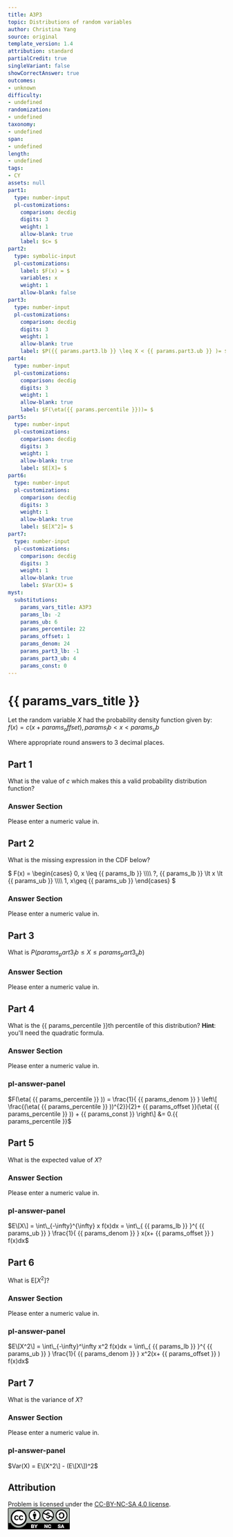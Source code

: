 ```yaml
---
title: A3P3
topic: Distributions of random variables
author: Christina Yang
source: original
template_version: 1.4
attribution: standard
partialCredit: true
singleVariant: false
showCorrectAnswer: true
outcomes:
- unknown
difficulty:
- undefined
randomization:
- undefined
taxonomy:
- undefined
span:
- undefined
length:
- undefined
tags:
- CY
assets: null
part1:
  type: number-input
  pl-customizations:
    comparison: decdig
    digits: 3
    weight: 1
    allow-blank: true
    label: $c= $
part2:
  type: symbolic-input
  pl-customizations:
    label: $F(x) = $
    variables: x
    weight: 1
    allow-blank: false
part3:
  type: number-input
  pl-customizations:
    comparison: decdig
    digits: 3
    weight: 1
    allow-blank: true
    label: $P({{ params.part3.lb }} \leq X < {{ params.part3.ub }} )= $
part4:
  type: number-input
  pl-customizations:
    comparison: decdig
    digits: 3
    weight: 1
    allow-blank: true
    label: $F(\eta({{ params.percentile }}))= $
part5:
  type: number-input
  pl-customizations:
    comparison: decdig
    digits: 3
    weight: 1
    allow-blank: true
    label: $E[X]= $
part6:
  type: number-input
  pl-customizations:
    comparison: decdig
    digits: 3
    weight: 1
    allow-blank: true
    label: $E[X^2]= $
part7:
  type: number-input
  pl-customizations:
    comparison: decdig
    digits: 3
    weight: 1
    allow-blank: true
    label: $Var(X)= $
myst:
  substitutions:
    params_vars_title: A3P3
    params_lb: -2
    params_ub: 6
    params_percentile: 22
    params_offset: 1
    params_denom: 24
    params_part3_lb: -1
    params_part3_ub: 4
    params_const: 0
---
```

# {{ params_vars_title }}
Let the random variable $X$ had the probability density function given by:
$f(x) = c(x+{{ params_offset }}), {{ params_lb }} \lt x \lt {{ params_ub }}$

Where appropriate round answers to 3 decimal places.

## Part 1

What is the value of $c$ which makes this a valid probability distribution function?

### Answer Section

Please enter a numeric value in.

## Part 2

What is the missing expression in the CDF below?

$ F(x) =
\begin{cases}
0,          x \leq {{ params_lb }}  \\\\\\\\
?,          {{ params_lb }} \lt x \lt {{ params_ub }} \\\\\\\\
1,         x\geq {{ params_ub }}
\end{cases}
$

<!-- $F(x) = \int_{-2}^x \frac{1}{18}(t+2) dt$
$=  \frac{1}{18} [ \frac{t^2}{2}+2t]_{-2}^x$
$=  \frac{1}{18} [ \frac{x^2}{2}+2x -\left(\frac{(-2)^2}{2}+2(-2)\right) ]$
$=  \frac{1}{18} [ \frac{x^2}{2}+2x -\left(2-4\right) ]$
$=  \frac{1}{18} [ \frac{x^2}{2}+2x + 2 ]$ -->

### Answer Section

Please enter a numeric value in.

## Part 3

What is $P({{ params_part3_lb }} \leq X \leq {{ params_part3_ub }})$

### Answer Section

Please enter a numeric value in.

## Part 4

What is the {{ params_percentile }}th percentile of this distribution? **Hint**: you'll need the quadratic formula.

### Answer Section

Please enter a numeric value in.

### pl-answer-panel

$F(\eta( {{ params_percentile }} )) = \frac{1}{ {{ params_denom }} } \left\[ \frac{(\eta( {{ params_percentile }} ))^{2}}{2}+ {{ params_offset }}(\eta( {{ params_percentile }} )) +  {{ params_const }} \right\] &= 0.{{ params_percentile }}$

## Part 5

What is the expected value of $X$?

### Answer Section

Please enter a numeric value in.

### pl-answer-panel

$E\[X\] = \int\_{-\infty}^{\infty} x f(x)dx = \int\_{ {{ params_lb }} }^{ {{ params_ub }} } \frac{1}{ {{ params_denom }} } x(x+ {{ params_offset }} ) f(x)dx$

## Part 6

What is E\[$X^2$\]?

### Answer Section

Please enter a numeric value in.

### pl-answer-panel

$E\[X^2\] = \int\_{-\infty}^\infty x^2 f(x)dx = \int\_{ {{ params_lb }} }^{ {{ params_ub }} } \frac{1}{ {{ params_denom }} } x^2(x+ {{ params_offset }} ) f(x)dx$

## Part 7

What is the variance of $X$?

### Answer Section

Please enter a numeric value in.

### pl-answer-panel

$Var(X) = E\[X^2\] - (E\[X\])^2$

## Attribution

Problem is licensed under the [CC-BY-NC-SA 4.0 license](https://creativecommons.org/licenses/by-nc-sa/4.0/).<br> ![The Creative Commons 4.0 license requiring attribution-BY, non-commercial-NC, and share-alike-SA license.](https://raw.githubusercontent.com/firasm/bits/master/by-nc-sa.png)